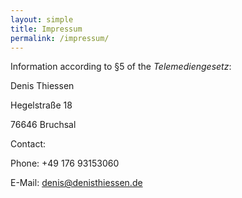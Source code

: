 ```yaml
---
layout: simple
title: Impressum
permalink: /impressum/
---
```


Information according to §5 of the *Telemediengesetz*:

Denis Thiessen

Hegelstraße 18

76646 Bruchsal


Contact:

Phone: +49 176 93153060

E-Mail: denis@denisthiessen.de

